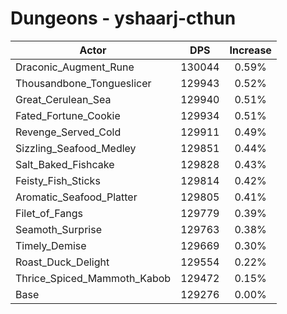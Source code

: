 # Dungeons - yshaarj-cthun
| Actor | DPS | Increase |
|---|:---:|:---:|
|Draconic_Augment_Rune|130044|0.59%|
|Thousandbone_Tongueslicer|129943|0.52%|
|Great_Cerulean_Sea|129940|0.51%|
|Fated_Fortune_Cookie|129934|0.51%|
|Revenge_Served_Cold|129911|0.49%|
|Sizzling_Seafood_Medley|129851|0.44%|
|Salt_Baked_Fishcake|129828|0.43%|
|Feisty_Fish_Sticks|129814|0.42%|
|Aromatic_Seafood_Platter|129805|0.41%|
|Filet_of_Fangs|129779|0.39%|
|Seamoth_Surprise|129763|0.38%|
|Timely_Demise|129669|0.30%|
|Roast_Duck_Delight|129554|0.22%|
|Thrice_Spiced_Mammoth_Kabob|129472|0.15%|
|Base|129276|0.00%|
